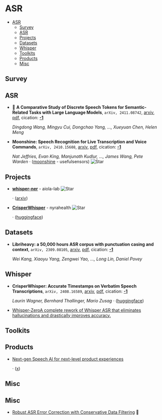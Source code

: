 # ASR

- [ASR](#asr) 
  - [Survey](#survey)
  - [ASR](#asr-1)
  - [Projects](#projects)
  - [Datasets](#datasets)
  - [Whisper](#whisper)
  - [Toolkits](#toolkits)
  - [Products](#products)
  - [Misc](#misc)


## Survey


## ASR

- 🌟 **A Comparative Study of Discrete Speech Tokens for Semantic-Related Tasks 
  with Large Language Models**, `arXiv, 2411.08742`, [arxiv](http://arxiv.org/abs/2411.08742v1), [pdf](http://arxiv.org/pdf/2411.08742v1.pdf), cication: [**-1**](None) 

	 *Dingdong Wang, Mingyu Cui, Dongchao Yang, ..., Xueyuan Chen, Helen Meng*
- **Moonshine: Speech Recognition for Live Transcription and Voice Commands**, `arXiv, 2410.15608`, [arxiv](http://arxiv.org/abs/2410.15608v2), [pdf](http://arxiv.org/pdf/2410.15608v2.pdf), cication: [**-1**](None) 

	 *Nat Jeffries, Evan King, Manjunath Kudlur, ..., James Wang, Pete Warden* · ([moonshine](https://github.com/usefulsensors/moonshine?tab=readme-ov-file) - usefulsensors) ![Star](https://img.shields.io/github/stars/usefulsensors/moonshine.svg?style=social&label=Star)

## Projects

- [**whisper-ner**](https://github.com/aiola-lab/whisper-ner) - aiola-lab ![Star](https://img.shields.io/github/stars/aiola-lab/whisper-ner.svg?style=social&label=Star)

	 · ([arxiv](https://arxiv.org/abs/2409.08107))
- [**CrisperWhisper**](https://github.com/nyrahealth/CrisperWhisper/tree/develop) - nyrahealth ![Star](https://img.shields.io/github/stars/nyrahealth/CrisperWhisper.svg?style=social&label=Star) 

	 · ([huggingface](https://huggingface.co/nyrahealth/CrisperWhisper))

## Datasets

- **Libriheavy: a 50,000 hours ASR corpus with punctuation casing and
  context**, `arXiv, 2309.08105`, [arxiv](http://arxiv.org/abs/2309.08105v2), [pdf](http://arxiv.org/pdf/2309.08105v2.pdf), cication: [**-1**](None) 

	 *Wei Kang, Xiaoyu Yang, Zengwei Yao, ..., Long Lin, Daniel Povey*

## Whisper

- **CrisperWhisper: Accurate Timestamps on Verbatim Speech Transcriptions**, `arXiv, 2408.16589`, [arxiv](http://arxiv.org/abs/2408.16589v1), [pdf](http://arxiv.org/pdf/2408.16589v1.pdf), cication: [**-1**](None) 

	 *Laurin Wagner, Bernhard Thallinger, Mario Zusag* · ([huggingface](https://huggingface.co/nyrahealth/CrisperWhisper))
- [Whisper-ZeroA complete rework of Whisper ASR that eliminates hallucinations and drastically improves accuracy.](https://www.gladia.io/whisper-zero) 

## Toolkits


## Products

- [Next-gen Speech AI for next-level product experiences](https://www.assemblyai.com/universal-2) 

	 · ([x](https://x.com/svpino/status/1851670493667209664))

## Misc
## Misc
- [Robust ASR Error Correction with Conservative Data Filtering](https://huggingface.co/blog/mikelabs/robust-asr-error-correction-conservative-data-filt)  🤗 